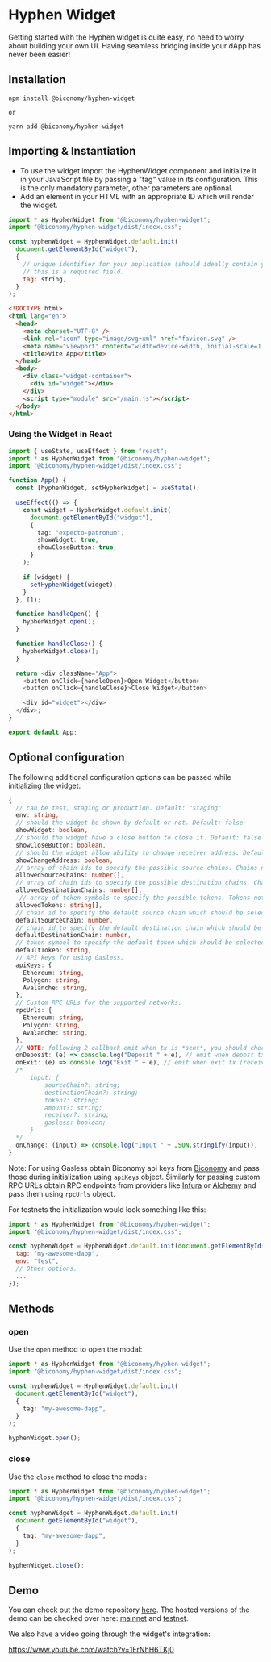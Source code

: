 # Hyphen Widget

Getting started with the Hyphen widget is quite easy, no need to worry about building your own UI. Having seamless bridging inside your dApp has never been easier!

## Installation

```shell
npm install @biconomy/hyphen-widget

or

yarn add @biconomy/hyphen-widget
```

## Importing & Instantiation

- To use the widget import the HyphenWidget component and initialize it in your JavaScript file by passing a "tag" value in its configuration. This is the only mandatory parameter, other parameters are optional.
- Add an element in your HTML with an appropriate ID which will render the widget.

```javascript
import * as HyphenWidget from "@biconomy/hyphen-widget";
import "@biconomy/hyphen-widget/dist/index.css";

const hyphenWidget = HyphenWidget.default.init(
  document.getElementById("widget"),
  {
    // unique identifier for your application (should ideally contain your dApp name),
    // this is a required field.
    tag: string,
  }
);
```

```html
<!DOCTYPE html>
<html lang="en">
  <head>
    <meta charset="UTF-8" />
    <link rel="icon" type="image/svg+xml" href="favicon.svg" />
    <meta name="viewport" content="width=device-width, initial-scale=1.0" />
    <title>Vite App</title>
  </head>
  <body>
    <div class="widget-container">
      <div id="widget"></div>
    </div>
    <script type="module" src="/main.js"></script>
  </body>
</html>
```

### Using the Widget in React

```typescript
import { useState, useEffect } from "react";
import * as HyphenWidget from "@biconomy/hyphen-widget";
import "@biconomy/hyphen-widget/dist/index.css";

function App() {
  const [hyphenWidget, setHyphenWidget] = useState();

  useEffect(() => {
    const widget = HyphenWidget.default.init(
      document.getElementById("widget"),
      {
        tag: "expecto-patronum",
        showWidget: true,
        showCloseButton: true,
      }
    );

    if (widget) {
      setHyphenWidget(widget);
    }
  }, []);

  function handleOpen() {
    hyphenWidget.open();
  }

  function handleClose() {
    hyphenWidget.close();
  }

  return <div className="App">
    <button onClick={handleOpen}>Open Widget</button>
    <button onClick={handleClose}>Close Widget</button>

    <div id="widget"></div>
  </div>;
}

export default App;
```

## Optional configuration

The following additional configuration options can be passed while initializing the widget:

```typescript
{
  // can be test, staging or production. Default: "staging"
  env: string,
  // should the widget be shown by default or not. Default: false
  showWidget: boolean,
  // should the widget have a close button to close it. Default: false
  showCloseButton: boolean,
  // should the widget allow ability to change receiver address. Default: true
  showChangeAddress: boolean,
  // array of chain ids to specify the possible source chains. Chains not in this list will be excluded.
  allowedSourceChains: number[],
  // array of chain ids to specify the possible destination chains. Chains not in this list will be excluded.
  allowedDestinationChains: number[],
   // array of token symbols to specify the possible tokens. Tokens not in this list will be excluded.
  allowedTokens: string[],
  // chain id to specify the default source chain which should be selected.
  defaultSourceChain: number,
  // chain id to specify the default destination chain which should be selected.
  defaultDestinationChain: number,
  // token symbol to specify the default token which should be selected.
  defaultToken: string,
  // API keys for using Gasless.
  apiKeys: {
    Ethereum: string,
    Polygon: string,
    Avalanche: string,
  },
  // Custom RPC URLs for the supported networks.
  rpcUrls: {
    Ethereum: string,
    Polygon: string,
    Avalanche: string,
  },
  // NOTE: following 2 callback emit when tx is *sent*, you should check the status by yourself
  onDeposit: (e) => console.log("Deposit " + e), // emit when depost tx is sent
  onExit: (e) => console.log("Exit " + e), // emit when exit tx (receiver will receive tokens) is sent
  /*
      input: {
          sourceChain?: string;
          destinationChain?: string;
          token?: string;
          amount?: string;
          receiver?: string;
          gasless: boolean;
      }
  */
  onChange: (input) => console.log("Input " + JSON.stringify(input)),
}
```

Note: For using Gasless obtain Biconomy api keys from [Biconomy](https://dashboard.biconomy.io/) and pass those during initialization using `apiKeys` object. Similarly for passing custom RPC URLs obtain RPC endpoints from providers like [Infura](https://infura.io/) or [Alchemy](https://www.alchemy.com/) and pass them using `rpcUrls` object.

For testnets the initialization would look something like this:

```javascript
import * as HyphenWidget from "@biconomy/hyphen-widget";
import "@biconomy/hyphen-widget/dist/index.css";

const hyphenWidget = HyphenWidget.default.init(document.getElementById("widget"), {
  tag: "my-awesome-dapp",
  env: "test",
  // Other options.
  ...
});
```

## Methods

### open

Use the `open` method to open the modal:

```typescript
import * as HyphenWidget from "@biconomy/hyphen-widget";
import "@biconomy/hyphen-widget/dist/index.css";

const hyphenWidget = HyphenWidget.default.init(
  document.getElementById("widget"),
  {
    tag: "my-awesome-dapp",
  }
);

hyphenWidget.open();
```

### close

Use the `close` method to close the modal:

```typescript
import * as HyphenWidget from "@biconomy/hyphen-widget";
import "@biconomy/hyphen-widget/dist/index.css";

const hyphenWidget = HyphenWidget.default.init(
  document.getElementById("widget"),
  {
    tag: "my-awesome-dapp",
  }
);

hyphenWidget.close();
```

## Demo

You can check out the demo repository [here](https://github.com/bcnmy/hyphen-widget-demo). The hosted versions of the demo can be checked over here: [mainnet](https://hyphen-widget-demo.biconomy.io/) and [testnet](https://hyphen-widget-demo-test.biconomy.io/).

We also have a video going through the widget's integration:

https://www.youtube.com/watch?v=1ErNhH6TKj0


